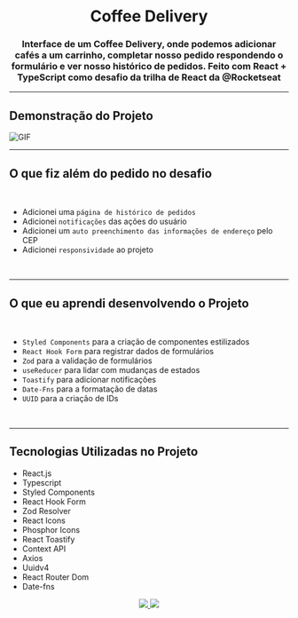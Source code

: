 <h1 align="center">Coffee Delivery</h1>

<h3 align="center">Interface de um Coffee Delivery, onde podemos adicionar cafés a um carrinho, completar nosso pedido respondendo o formulário e ver nosso histórico de pedidos. Feito com React + TypeScript como desafio da trilha de React da @Rocketseat</h3>

---

<h2>Demonstração do Projeto</h2>

<img src='./src/github/CoffeeDeliveryGIF.gif' alt='GIF'/>

<br>

---

<h2>O que fiz além do pedido no desafio</h2>

<br>

- Adicionei uma `página de histórico de pedidos`
- Adicionei `notificações` das ações do usuário
- Adicionei um `auto preenchimento das informações de endereço` pelo CEP
- Adicionei `responsividade` ao projeto

<br>

---

<h2>O que eu aprendi desenvolvendo o Projeto</h2>

<br>

- `Styled Components` para a criação de componentes estilizados
- `React Hook Form` para registrar dados de formulários
- `Zod` para a validação de formulários
- `useReducer` para lidar com mudanças de estados
- `Toastify` para adicionar notificações
- `Date-Fns` para a formatação de datas
- `UUID` para a criação de IDs

<br>

---

<h2>Tecnologias Utilizadas no Projeto</h2>

- React.js
- Typescript
- Styled Components
- React Hook Form
- Zod Resolver
- React Icons
- Phosphor Icons
- React Toastify
- Context API
- Axios
- Uuidv4
- React Router Dom
- Date-fns

<div id="footer" align="center">
<a href="https://www.linkedin.com/in/pedro-schinke-17b866223/" target="_blank">
<img src="https://img.shields.io/badge/-LinkedIn-%230077B5?style=for-the-badge&logo=linkedin&logoColor=white" target="_blank">
</a>
<a href = "mailto:pedro.schinke@outlook.com">
<img src="https://img.shields.io/badge/-Gmail-%23333?style=for-the-badge&logo=gmail&logoColor=white" target="_blank">
</a>
</div>
